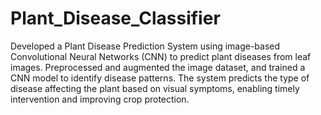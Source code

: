 # Plant_Disease_Classifier

Developed a Plant Disease Prediction System using image-based Convolutional Neural Networks (CNN) to predict plant diseases from leaf images. Preprocessed and augmented the image dataset, and trained a CNN model to identify disease patterns. The system predicts the type of disease affecting the plant based on visual symptoms, enabling timely intervention and improving crop protection.
